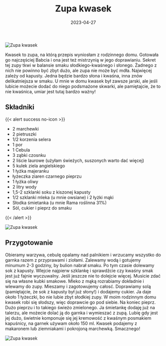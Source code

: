 ﻿---
title: "Zupa kwasek"
date: 2023-04-27
categories:
- zupy
tags:
- bulion
- wegańskie
- jarzyny
- kiszona kapusta

thumbnailImagePosition: "top"
---
![Zupa kwasek](/img/Zupa-kwasek/Zupa-kwasek-2.JPG)

Kwasek to zupa, na którą przepis wyniosłam z rodzinnego domu. Gotowała go najczęściej Babcia i ona jest też mistrzynią w jego doprawianiu. Sekret tej zupy tkwi w balansie smaku słodkiego-kwaśnego i słonego. Żadnego z nich nie powinno być zbyt dużo, ale zupa nie może być mdła. Najwięcej zależy od kapusty. Jedna będzie bardzo słona i kwaśna, inna znów delikatniejsza w smaku. U mnie w domu kwasek był zawsze jarski, ale jeśli lubicie możecie dodać do niego podsmażone skwarki, ale pamiętajcie, że to nie kwaśnica, umiar jest tutaj bardzo ważny! 
<!--more-->

## Składniki
{{< alert success no-icon >}}
- 2 marchewki
- 2 pietruszki 
- 1/2  korzenia selera 
- 1 por
- 1 Cebula
- 3 ząbki czosnku
- 2 liście laurowe (użyłam świeżych, suszonych warto dać więcej)
- 5 kulek ziela angielskiego 
- 1 łyżka majeranku
- łyżeczka ziaren czarnego pieprzu 
- 1 łyżka oliwy
- 2 litry wody
- 1,5-2 szklanki soku z kiszonej kapusty
- 1/2 szklanki mleka (u mnie owsiane) i 2 łyżki mąki
- Słodka śmietanka (u mnie Rama roślinna 31%)
- Sól, cukier i pieprz do smaku


{{< /alert >}}

![Zupa kwasek](/img/Zupa-kwasek/Zupa-kwasek-2.JPG)
## Przygotowanie
Obieramy warzywa, cebulę opalamy nad palnikiem i wrzucamy wszystko do garnka razem z przyprawami i ziołami. Zalewamy wodą i gotujemy minumum 2-3 godziny, by bulion nabrał smaku. Po tym czasie dolewamy sok z kapusty. Wlejcie najpierw szklankę i sprawdźcie czy kwaśny smak jest już fajnie wyczuwalny. Jeśli jeszcze nie to dolejcie więcej. Musicie zdać się na własne kubki smakowe. Mleko z mąką rozrabiamy dokładnie i wlewamy do zupy. Mieszamy i zagotowujemy całosć. Doprawiamy solą (pamiętajcie, że sok z kapusty był już słony!) i dodajemy cukier. Ja daje około 1 łyżeczki, bo nie lubie zbyt słodkiej zupy. W moim rodzinnym domu kwasek robi się słodszy, więc doprawcie go pod siebie. Na koniec pieprz. Dużo pieprzu i to takiego świeżo zmielonego. Ja śmietankę dodaję już na talerzu, ale możecie dolać ją do garnka i wymieszać z zupą. Lubię gdy jest jej dużo, świetnie komponuje się jej kremowość z kwaśnym posmakiem kapuśnicy, na garnek używam około 150 ml. Kwasek podajemy z makaronem lub ziemniakami i pokrojoną marchewką. Smacznego!

![Zupa kwasek](/img/Zupa-kwasek/Zupa-kwasek-3.JPG)
